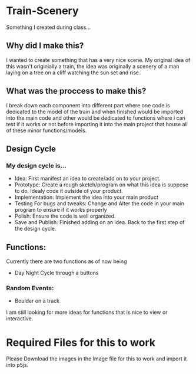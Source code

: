 # Train-Scenery
Something I created during class...

## Why did I make this?
I wanted to create something that has a very nice scene. My original idea of this wasn't originially a train, the idea was originally a scenery of a man laying on a tree on a cliff watching the sun set and rise.

## What was the proccess to make this?

I break down each component into different part where one code is dedicated to the model of the train and when finished would be imported into the main code and other would be dedicated to functions where i can test if it works or not before importing it into the main project that house all of these minor functions/models.

## Design Cycle
### My design cycle is...
- Idea: First manifest an idea to create/add on to your project.
- Prototype: Create a rough sketch/program on what this idea is suppose to do. Idealy code it outside of your product.
- Implementation: Implement the idea into your main product
- Testing For bugs and tweaks: Change and Alter the code in your main program to ensure if it works properly
- Polish: Ensure the code is well organized.
- Save and Publish: Finished adding on an idea. Back to the first step of the design cycle.
## Functions:
Currently there are two functions as of now being
- Day Night Cycle through a buttons
### Random Events:
- Boulder on a track

I am still looking for more ideas for functions that is nice to view or interactive.

# Required Files for this to work
Please Download the images in the Image file for this to work and import it into p5js.
